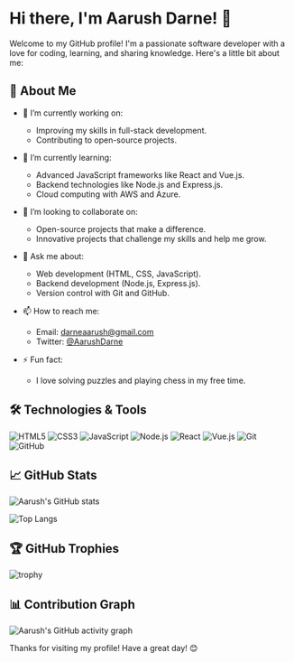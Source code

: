# Hi there, I'm Aarush Darne! 👋

Welcome to my GitHub profile! I'm a passionate software developer with a love for coding, learning, and sharing knowledge. Here's a little bit about me:

## 🚀 About Me

- 🔭 I’m currently working on: 
  - Improving my skills in full-stack development.
  - Contributing to open-source projects.

- 🌱 I’m currently learning:
  - Advanced JavaScript frameworks like React and Vue.js.
  - Backend technologies like Node.js and Express.js.
  - Cloud computing with AWS and Azure.

- 👯 I’m looking to collaborate on:
  - Open-source projects that make a difference.
  - Innovative projects that challenge my skills and help me grow.

- 💬 Ask me about:
  - Web development (HTML, CSS, JavaScript).
  - Backend development (Node.js, Express.js).
  - Version control with Git and GitHub.

- 📫 How to reach me:
  - Email: darneaarush@gmail.com
  - Twitter: [@AarushDarne](https://x.com/DarneAarush)

- ⚡ Fun fact:
  - I love solving puzzles and playing chess in my free time.

## 🛠️ Technologies & Tools

![HTML5](https://img.shields.io/badge/-HTML5-E34F26?style=flat-square&logo=html5&logoColor=white)
![CSS3](https://img.shields.io/badge/-CSS3-1572B6?style=flat-square&logo=css3)
![JavaScript](https://img.shields.io/badge/-JavaScript-F7DF1E?style=flat-square&logo=javascript&logoColor=black)
![Node.js](https://img.shields.io/badge/-Node.js-339933?style=flat-square&logo=node.js&logoColor=white)
![React](https://img.shields.io/badge/-React-61DAFB?style=flat-square&logo=react&logoColor=black)
![Vue.js](https://img.shields.io/badge/-Vue.js-4FC08D?style=flat-square&logo=vue.js&logoColor=white)
![Git](https://img.shields.io/badge/-Git-F05032?style=flat-square&logo=git&logoColor=white)
![GitHub](https://img.shields.io/badge/-GitHub-181717?style=flat-square&logo=github)

## 📈 GitHub Stats

![Aarush's GitHub stats](https://github-readme-stats.vercel.app/api?username=AarushDarne&show_icons=true&theme=radical)

![Top Langs](https://github-readme-stats.vercel.app/api/top-langs/?username=AarushDarne&layout=compact&theme=radical)

## 🏆 GitHub Trophies

![trophy](https://github-profile-trophy.vercel.app/?username=AarushDarne&theme=onedark)

## 📊 Contribution Graph

![Aarush's GitHub activity graph](https://activity-graph.herokuapp.com/graph?username=AarushDarne&theme=redical)

Thanks for visiting my profile! Have a great day! 😊

